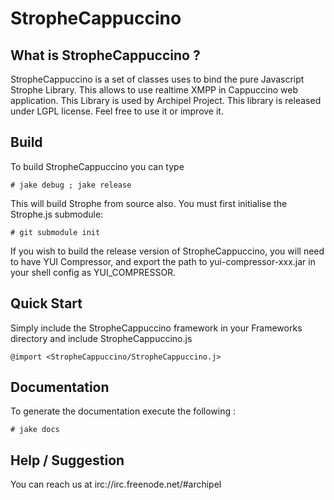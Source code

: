 # StropheCappuccino

## What is StropheCappuccino ?

StropheCappuccino is a set of classes uses to bind the pure Javascript
Strophe Library. This allows to use realtime XMPP in Cappuccino web
application. This Library is used by Archipel Project.
This library is released under LGPL license. Feel
free to use it or improve it.


## Build

To build StropheCappuccino you can type

    # jake debug ; jake release

This will build Strophe from source also. You must first initialise the Strophe.js submodule:

    # git submodule init

If you wish to build the release version of StropheCappuccino, you will need to have YUI Compressor, and export
the path to yui-compressor-xxx.jar in your shell config as YUI_COMPRESSOR.


## Quick Start

Simply include the StropheCappuccino framework in your Frameworks directory and include StropheCappuccino.js

    @import <StropheCappuccino/StropheCappuccino.j>


## Documentation

To generate the documentation execute the following :

    # jake docs


## Help / Suggestion

You can reach us at irc://irc.freenode.net/#archipel